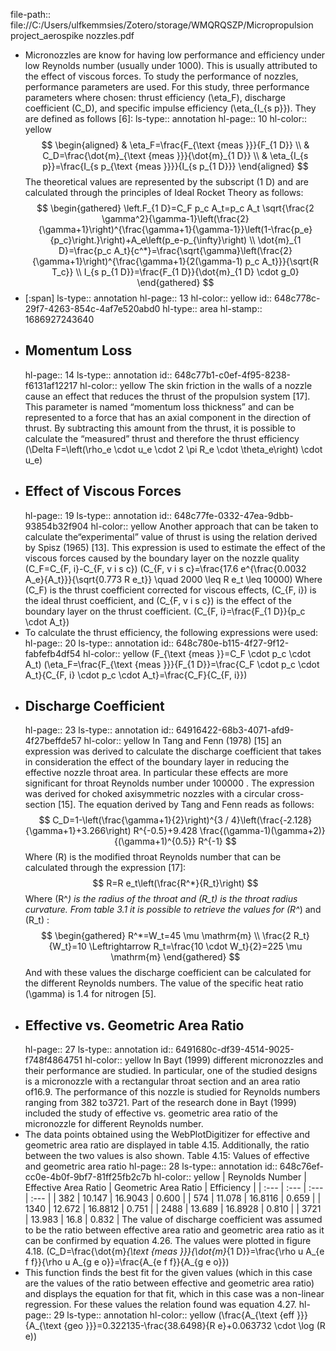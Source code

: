 file-path:: file://C:/Users/ulfkemmsies/Zotero/storage/WMQRQSZP/Micropropulsion project_aerospike nozzles.pdf

- Micronozzles are know for having low performance and efficiency under low Reynolds number (usually under 1000). This is usually attributed to the effect of viscous forces. To study the performance of nozzles, performance parameters are used. For this study, three performance parameters where chosen: thrust efficiency \(\eta_F\), discharge coefficient \(C_D\), and specific impulse efficiency \(\eta_{I_{s p}}\). They are defined as follows [6]:
  ls-type:: annotation
  hl-page:: 10
  hl-color:: yellow
  $$
  \begin{aligned}
  & \eta_F=\frac{F_{\text {meas }}}{F_{1 D}} \\
  & C_D=\frac{\dot{m}_{\text {meas }}}{\dot{m}_{1 D}} \\
  & \eta_{I_{s p}}=\frac{I_{s p_{\text {meas }}}}{I_{s p_{1 D}}}
  \end{aligned}
  $$
  The theoretical values are represented by the subscript \(1 D\) and are calculated through the principles of Ideal Rocket Theory as follows:
  $$
  \begin{gathered}
  \left.F_{1 D}=C_F p_c A_t=p_c A_t \sqrt{\frac{2 \gamma^2}{\gamma-1}\left(\frac{2}{\gamma+1}\right)^{\frac{\gamma+1}{\gamma-1}}\left(1-\frac{p_e}{p_c}\right.}\right)+A_e\left(p_e-p_{\infty}\right) \\
  \dot{m}_{1 D}=\frac{p_c A_t}{c^*}=\frac{\sqrt{\gamma}\left(\frac{2}{\gamma+1}\right)^{\frac{\gamma+1}{2(\gamma-1) p_c A_t}}}{\sqrt{R T_c}} \\
  I_{s p_{1 D}}=\frac{F_{1 D}}{\dot{m}_{1 D} \cdot g_0}
  \end{gathered}
  $$
- [:span]
  ls-type:: annotation
  hl-page:: 13
  hl-color:: yellow
  id:: 648c778c-29f7-4263-854c-4af7e520abd0
  hl-type:: area
  hl-stamp:: 1686927243640
- ## Momentum Loss 
  hl-page:: 14
  ls-type:: annotation
  id:: 648c77b1-c0ef-4f95-8238-f6131af12217
  hl-color:: yellow
  The skin friction in the walls of a nozzle cause an effect that reduces the thrust of the propulsion system [17]. This parameter is named “momentum loss thickness” and can be represented to a force that has an axial component in the direction of thrust. By subtracting this amount from the thrust, it is possible to calculate the “measured” thrust and therefore the thrust efficiency
  \(\Delta F=\left(\rho_e \cdot u_e \cdot 2 \pi R_e \cdot \theta_e\right) \cdot u_e\)
- ## Effect of Viscous Forces 
  hl-page:: 19
  ls-type:: annotation
  id:: 648c77fe-0332-47ea-9dbb-93854b32f904
  hl-color:: yellow
  Another approach that can be taken to calculate the“experimental” value of thrust is using the relation derived by Spisz (1965) [13]. This expression is used to estimate the effect of the viscous forces caused by the boundary layer on the nozzle quality
  \(C_F=C_{F, i}-C_{F, v i s c}\)
  \(C_{F, v i s c}=\frac{17.6 e^{\frac{0.0032 A_e}{A_t}}}{\sqrt{0.773 R e_t}} \quad 2000 \leq R e_t \leq 10000\)
   Where \(C_F\) is the thrust coefficient corrected for viscous effects, \(C_{F, i}\) is the ideal thrust coefficient, and \(C_{F, v i s c}\) is the effect of the boundary layer on the thrust coefficient.
  \(C_{F, i}=\frac{F_{1 D}}{p_c \cdot A_t}\)
- To calculate the thrust efficiency, the following expressions were used:
  hl-page:: 20
  ls-type:: annotation
  id:: 648c780e-b115-4f27-9f12-fabfefb4df54
  hl-color:: yellow
  \(F_{\text {meas }}=C_F \cdot p_c \cdot A_t\)
  \(\eta_F=\frac{F_{\text {meas }}}{F_{1 D}}=\frac{C_F \cdot p_c \cdot A_t}{C_{F, i} \cdot p_c \cdot A_t}=\frac{C_F}{C_{F, i}}\)
- ## Discharge Coefficient 
  hl-page:: 23
  ls-type:: annotation
  id:: 64916422-68b3-4071-afd9-4f27beffde57
  hl-color:: yellow
  In Tang and Fenn (1978) [15] an expression was derived to calculate the discharge coefficient that takes in consideration the effect of the boundary layer in reducing the effective nozzle throat area. In particular these effects are more significant for throat Reynolds number under 100000 . The expression was derived for choked axisymmetric nozzles with a circular cross-section [15]. The equation derived by Tang and Fenn reads as follows:
  $$
  C_D=1-\left(\frac{\gamma+1}{2}\right)^{3 / 4}\left(\frac{-2.128}{\gamma+1}+3.266\right) R^{-0.5}+9.428 \frac{(\gamma-1)(\gamma+2)}{(\gamma+1)^{0.5}} R^{-1}
  $$
  Where \(R\) is the modified throat Reynolds number that can be calculated through the expression [17]:
  $$
  R=R e_t\left(\frac{R^*}{R_t}\right)
  $$
  Where \(R^*\) is the radius of the throat and \(R_t\) is the throat radius curvature. From table 3.1 it is possible to retrieve the values for \(R^*\) and \(R_t\) :
  $$
  \begin{gathered}
  R^*=W_t=45 \mu \mathrm{m} \\
  \frac{2 R_t}{W_t}=10 \Leftrightarrow R_t=\frac{10 \cdot W_t}{2}=225 \mu \mathrm{m}
  \end{gathered}
  $$
  And with these values the discharge coefficient can be calculated for the different Reynolds numbers. The value of the specific heat ratio \(\gamma\) is 1.4 for nitrogen [5].
- ## Effective vs. Geometric Area Ratio 
  hl-page:: 27
  ls-type:: annotation
  id:: 6491680c-df39-4514-9025-f748f4864751
  hl-color:: yellow
  In Bayt (1999) different micronozzles and their performance are studied. In particular, one of the studied designs is a micronozzle with a rectangular throat section and an area ratio of16.9. The performance of this nozzle is studied for Reynolds numbers ranging from 382 to3721. Part of the research done in Bayt (1999) included the study of effective vs. geometric area ratio of the micronozzle for different Reynolds number.
- The data points obtained using the WebPlotDigitizer for effective and geometric area ratio are displayed in table 4.15. Additionally, the ratio between the two values is also shown. Table 4.15: Values of effective and geometric area ratio 
  hl-page:: 28
  ls-type:: annotation
  id:: 648c76ef-cc0e-4b0f-9bf7-81ff25fb2c7b
  hl-color:: yellow
  | Reynolds Number | Effective Area Ratio | Geometric Area Ratio | Efficiency |
  | :--- | :--- | :--- | :--- |
  | 382 | 10.147 | 16.9043 | 0.600 |
  | 574 | 11.078 | 16.8116 | 0.659 |
  | 1340 | 12.672 | 16.8812 | 0.751 |
  | 2488 | 13.689 | 16.8928 | 0.810 |
  | 3721 | 13.983 | 16.8 | 0.832 |
   The value of discharge coefficient was assumed to be the ratio between effective area ratio and geometric area ratio as it can be confirmed by equation 4.26. The values were plotted in figure 4.18.
  \(C_D=\frac{\dot{m}_{\text {meas }}}{\dot{m}_{1 D}}=\frac{\rho u A_{e f f}}{\rho u A_{g e o}}=\frac{A_{e f f}}{A_{g e o}}\)
- This function finds the best fit for the given values (which in this case are the values of the ratio between effective and geometric area ratio) and displays the equation for that fit, which in this case was a non-linear regression. For these values the relation found was equation 4.27.
  hl-page:: 29
  ls-type:: annotation
  hl-color:: yellow
  \(\frac{A_{\text {eff }}}{A_{\text {geo }}}=0.322135-\frac{38.6498}{R e}+0.063732 \cdot \log (R e)\)